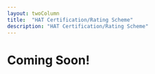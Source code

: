 ```yaml
---
layout: twoColumn
title:  "HAT Certification/Rating Scheme"
description: "HAT Certification/Rating Scheme"
---
```


# Coming Soon!
